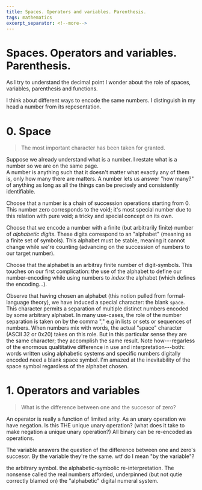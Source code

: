 ```yaml
---
title: Spaces. Operators and variables. Parenthesis.
tags: mathematics
excerpt_separator: <!--more-->
---
```


# Spaces. Operators and variables. Parenthesis.

As I try to understand the decimal point I wonder about the role of spaces, variables, parenthesis and functions.

I think about different ways to encode the same numbers. I distinguish in my head a number from its repesentation.

<!--more-->

# 0. Space

> The most important character has been taken for granted.

Suppose we already understand what is a number. I restate what is a number so we are on the same page.  
A number is anything such that it doesn't matter what exactly any of them is, only how many there are matters.
A number lets us answer "how many?" of anything as long as all the things can be precisely and consistently identifiable.

Choose that a number is a chain of succession operations starting from 0. This number zero corresponds to the void; it's most special number due to this relation with pure void; a tricky and special concept on its own.

Choose that we encode a number with a finite (but arbitrarily finite) number of _alphabetic digits_.
These digits correspond to an "alphabet" (meaning as a finite set of symbols). This alphabet must be stable, meaning it cannot change while we're counting (advancing on the succession of numbers to our target number).

Choose that the alphabet is an arbitray finite number of digit-symbols. 
This touches on our first complication: the use of the alphabet to define our number-encoding while using numbers to _index_ the alphabet (which defines the encoding...).

Observe that having chosen an alphabet (this notion pulled from formal-language theory), we have induced a special character: the blank `space`. 
This character permits a separation of multiple distinct numbers encoded by some arbitrary alphabet. In many use-cases, the role of the number separation is taken on by the comma "," e.g in lists or sets or sequences of numbers.
When numbers mix with words, the actual "space" character (ASCII 32 or 0x20) takes on this role. But in this particular sense they are the same character; they accomplish the same result.
Note how---regarless of the enormous qualtitative difference in use and interpretation---both: words written using alphabetic systems and specific numbers digitally encoded need a blank space symbol.
I'm amazed at the inevitability of the space symbol regardless of the alphabet chosen.


# 1. Operators and variables

> What is the difference between one and the succesor of zero?

An operator is really a function of limited arity. As an unary operation we have negation. Is this THE unique unary operation? (what does it take to make negation a unique unary operation?)
All binary can be re-encoded as operations.

The variable answers the question of the difference between one and zero's succesor.
By the variable they're the same.
wtf do I mean "by the variable"?

the arbitrary symbol. the alphabetic-symbolic re-interpretation.
The nonsense called the real numbers afforded, underpinned (but not qutie correctly blamed on) the "alphabetic" digital numeral system.
